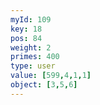 ```yaml
---
myId: 109
key: 18
pos: 84
weight: 2
primes: 400
type: user
value: [599,4,1,1]
object: [3,5,6]
---
```


